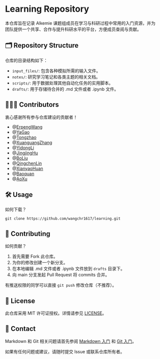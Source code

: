 
# Learning Repository

本仓库旨在记录 Alkemie 课题组成员在学习与科研过程中常用的入门资源，并为团队提供一个共享、合作与提升科研水平的平台，方便成员查阅与贡献。

## 🗂️ Repository Structure

仓库的目录结构如下：

- `input_files/`: 包含各种模拟所需的输入文件。
- `notes/`: 研究学习笔记和各类主题的相关文档。
- `scripts/`: 用于数据处理其他自动化任务的实用脚本。
- `drafts/`: 用于存储待合并的 .md 文件或者 .ipynb 文件。

## 🧑‍🤝‍🧑 Contributors

衷心感谢所有参与仓库建设的贡献者！

- @[ErpengWang](https://github.com/wangzhenyu-bh)
- @[YaGao](https://github.com/yygao7)
- @[Tongzhao](https://github.com/hathaway77)
- @[XuanguangZhang](https://github.com/DONCHANG7)
- @[YidongLi](https://github.com/eeeeedong123)
- @[JingjingHu](https://github.com/jingjingHu401)
- @[BoLiu](https://github.com/bone9687)
- @[QingchenLin](https://github.com/happygame123456)
- @[XianyaoHuan](https://github.com/Hmaby1)
- @[Baoquan](https://github.com/simple-pleasures)
- @[AoXu](https://github.com/XA-123456)

## 🛠️ Usage

如何下载？

```
git clone https://github.com/wangchr1617/learning.git
```

## 🤝 Contributing

如何贡献？

1. 首先需要 Fork 此仓库。
2. 为你的修改创建一个新分支。
3. 在本地编辑 .md 文件或者 .ipynb 文件放到 `drafts` 目录下。
4. 向 main 分支发起 Pull Request 将 commits 合并。

有推送权限的同学可以直接 `git push` 修改仓库（不推荐）。

## 📄 License

此仓库采用 MIT 许可证授权。详情请参见 [LICENSE](./LICENSE)。

## 💬 Contact

Markdown 和 Git 相关问题请首先参阅 [Markdown 入门](./notes/Git/Markdown_入门.md) 和 [Git 入门](./notes/Git/Git_入门.md)。

如果有任何问题或建议，请随时提交 Issue 或联系仓库所有者。
